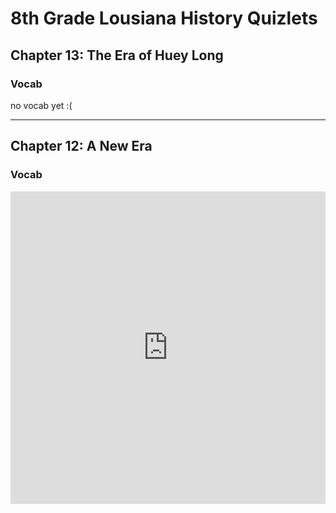 # 8th Grade Lousiana History Quizlets

## Chapter 13: The Era of Huey Long

### Vocab

no vocab yet :(

---

## Chapter 12: A New Era

### Vocab

<iframe src="https://quizlet.com/665330180/flashcards/embed?i=367bf7&x=1jj1" height="500" width="100%" style="border:0"></iframe>

